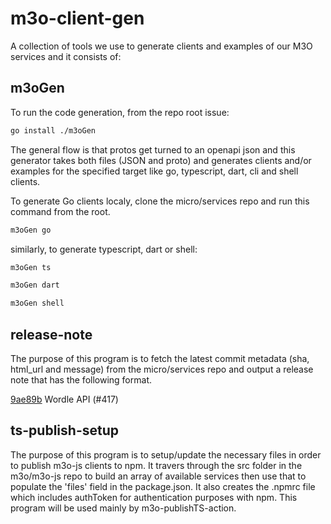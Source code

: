 # m3o-client-gen

A collection of tools we use to generate clients and examples of our M3O services and it consists of:

## m3oGen

To run the code generation, from the repo root issue:

```sh
go install ./m3oGen
```

The general flow is that protos get turned to an openapi json and this generator takes both files (JSON and proto) and generates clients and/or examples for the specified target like go, typescript, dart, cli and shell clients.

To generate Go clients localy, clone the micro/services repo and run this command from the root.

```sh
m3oGen go
```

similarly, to generate typescript, dart or shell:

```sh
m3oGen ts
```

```sh
m3oGen dart
```

```sh
m3oGen shell
```

## release-note

The purpose of this program is to fetch the latest commit metadata (sha, html_url and message) from the micro/services repo and output a release note that has the following format.

[9ae89b](https://github.com/micro/services/commit/9ae89b537680a949b4442c5f9f393bf845fb7fa4) Wordle API (#417)

## ts-publish-setup

The purpose of this program is to setup/update the necessary files in order to publish m3o-js clients to npm. It travers through the src folder in the m3o/m3o-js repo to build an array of available services then use that to populate the 'files' field in the package.json. It also creates the .npmrc file which includes authToken for authentication purposes with npm. This program will be used mainly by m3o-publishTS-action.
